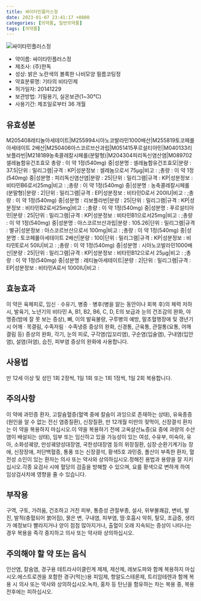 ```yaml
---
title: 싸이타민플러스정
date: 2023-01-07 23:41:17 +0800
categories: [의약품, 일반의약품]
tags: [의약품]
---
```

![싸이타민플러스정](https://nedrug.mfds.go.kr/pbp/cmn/itemImageDownload/153943915618600001)

- 약이름: 싸이타민플러스정
- 제조사: (주)한독
- 성상: 밝은 노란색의 볼록한 나비모양 필름코팅정
- 약효분류명: 기타의 비타민제
- 허가일자: 20141229
- 보관방법: 기밀용기, 실온보관(1~30℃)
- 사용기간: 제조일로부터 36 개월
## 유효성분
M205408레티놀아세테이트|M255994시아노코발라민1000배산|M255819토코페롤아세테이트 2배산|M250406아스코르브산과립|M051415푸르설티아민|M040133리보플라빈|M218189농축콜레칼시페롤(분말형)|M204304피리독신염산염|M089702셀레늄함유건조효모
총량 : 이 약 1정(540mg) 중|성분명 : 셀레늄함유건조효모|분량 : 37.5|단위 : 밀리그램|규격 : KP|성분정보 : 셀레늄으로서 75μg|비고 : ;총량 : 이 약 1정(540mg) 중|성분명 : 피리독신염산염|분량 : 25|단위 : 밀리그램|규격 : KP|성분정보 : 비타민B6로서25mg|비고 : ;총량 : 이 약 1정(540mg) 중|성분명 : 농축콜레칼시페롤(분말형)|분량 : 2|단위 : 밀리그램|규격 : EP|성분정보 : 비타민D로서 200IU|비고 : ;총량 : 이 약 1정(540mg) 중|성분명 : 리보플라빈|분량 : 25|단위 : 밀리그램|규격 : KP|성분정보 : 비타민B2로서25mg|비고 : ;총량 : 이 약 1정(540mg) 중|성분명 : 푸르설티아민|분량 : 25|단위 : 밀리그램|규격 : KP|성분정보 : 비타민B1으로서25mg|비고 : ;총량 : 이 약 1정(540mg) 중|성분명 : 아스코르브산과립|분량 : 105.26|단위 : 밀리그램|규격 : 별규|성분정보 : 아스코르브산으로서 100mg|비고 : ;총량 : 이 약 1정(540mg) 중|성분명 : 토코페롤아세테이트 2배산|분량 : 100|단위 : 밀리그램|규격 : KP|성분정보 : 비타민E로서 50IU|비고 : ;총량 : 이 약 1정(540mg) 중|성분명 : 시아노코발라민1000배산|분량 : 25|단위 : 밀리그램|규격 : KP|성분정보 : 비타민B12으로서 25μg|비고 : ;총량 : 이 약 1정(540mg) 중|성분명 : 레티놀아세테이트|분량 : 2|단위 : 밀리그램|규격 : EP|성분정보 : 비타민A로서 1000IU|비고 :
## 효능효과
이 약은 육체피로, 임신ㆍ수유기, 병중ㆍ병후(병을 앓는 동안이나 회복 후)의 체력 저하 시, 발육기, 노년기의 비타민 A, B1, B2, B6, C, D, E의 보급과 눈의 건조감의 완화, 야맹증(밤에 잘 못 보는 증상), 뼈, 이의 발육불량, 구루병의 예방, 말초혈행장애 및 갱년기시 어깨 ‧ 목결림, 수족저림 ‧ 수족냉증 증상의 완화, 신경통, 근육통, 관절통(요통, 어깨결림 등) 증상의 완화, 각기, 눈의 피로, 구각염(입꼬리염), 구순염(입술염), 구내염(입안염), 설염(혀염), 습진, 피부염 증상의 완화에 사용합니다.
## 사용법
만 12세 이상 및 성인 1회 2정씩, 1일 1회 또는 1회 1정씩, 1일 2회 복용합니다.
## 주의사항
이 약에 과민증 환자, 고칼슘혈증(혈액 중에 칼슘이 과잉으로 존재하는 상태), 유육종증(원인을 알 수 없는 전신 염증질환), 신장질환, 만 12개월 미만의 젖먹이, 신장결석 환자는 이 약을 복용하지 마십시오.이 약을 복용하기 전에 고옥살산뇨증(요 중에 과량의 수산염이 배설되는 상태), 임부 또는 임신하고 있을 가능성이 있는 여성, 수유부, 미숙아, 유아, 소화성궤양, 만성궤양성대장염, 국한성대장염 등의 위장질환, 심장·순환기계기능 장애, 신장장애, 저단백혈증, 통풍 또는 신장결석, 황색5호 과민증, 폴산이 부족한 환자, 혈전성 소인이 있는 환자는 의사 또는 약사와 상의하십시오.정해진 용법과 용량을 잘 지키십시오.각종 요검사 시에 혈당의 검출을 방해할 수 있으며, 요를 황색으로 변하게 하여 임상검사치에 영향을 줄 수 있습니다.
## 부작용
구역, 구토, 가려움, 건조하고 거친 피부, 통증성 관절부종, 설사, 위부불쾌감, 변비, 발진, 발적(충혈되어 붉어짐), 묽은 변, 구내염, 피부염, 땀·호흡시 악취, 탈모, 조급증, 생리가 예정보다 빨라지거나 양이 점점 많아지거나, 출혈이 오래 지속되는 증상이 나타나는 경우 복용을 즉각 중지하고 의사 또는 약사와 상의하십시오.
## 주의해야 할 약 또는 음식
인산염, 칼슘염, 경구용 테트라사이클린계 제제, 제산제, 레보도파와 함께 복용하지 마십시오.에스트로겐을 포함한 경구(먹는)용 피임제, 항알도스테론제, 트리암테렌과 함께 복용 시 의사 또는 약사와 상의하십시오.녹차, 홍차 등 탄닌을 함유하는 차는 복용 중, 복용 전후에는 피하십시오.
